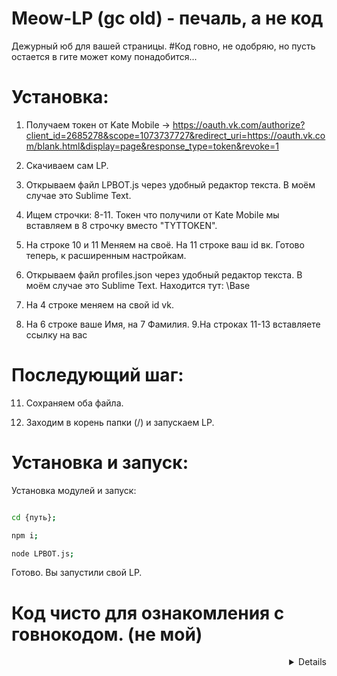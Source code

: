 # Meow-LP (gc old)  - печаль, а не код

Дежурный юб для вашей страницы.
#Код говно, не одобряю, но пусть остается в гите может кому понадобится...

# Установка:

1. Получаем токен от Kate Mobile -> https://oauth.vk.com/authorize?client_id=2685278&scope=1073737727&redirect_uri=https://oauth.vk.com/blank.html&display=page&response_type=token&revoke=1
2. Скачиваем сам LP.
3. Открываем файл LPBOT.js через удобный редактор текста. В моём случае это Sublime Text. 
4. Ищем строчки: 8-11. Токен что получили от Kate Mobile мы вставляем в 8 строчку вместо "TYTTOKEN". 
5. На строке 10 и 11 Меняем на своё. На 11 строке ваш id вк. 
Готово теперь, к расширенным настройкам.

6. Открываем файл profiles.json через удобный редактор текста. В моём случае это Sublime Text. Находится тут: \Base
7. На 4 строке меняем на свой id vk.
8. На 6 строке ваше Имя, на 7 Фамилия.
9.На строках 11-13 вставляете ссылку на вас

# Последующий шаг:

11. Сохраняем оба файла.

12. Заходим в корень папки (/) и запускаем LP.

# Установка и запуск: 

Установка модулей и запуск:
```bash

cd {путь};

npm i;

node LPBOT.js;
 ```
Готово. Вы запустили свой LP.

# Код чисто для ознакомления с говнокодом. (не мой)

<details align="right">  Автор:<p><a href="https://vk.com/iris_duty_2020">Славка Андреев</a> </p> </details>

